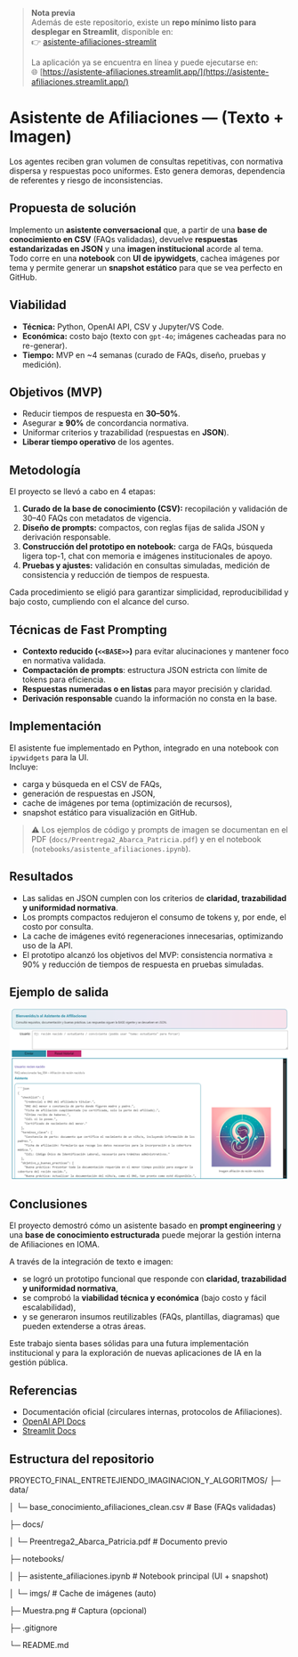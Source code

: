 > **Nota previa**  
> Además de este repositorio, existe un **repo mínimo listo para desplegar en Streamlit**, disponible en:  
> 👉 [asistente-afiliaciones-streamlit](https://github.com/patoabarca/asistente-afiliaciones-streamlit/tree/main)
>
> La aplicación ya se encuentra en línea y puede ejecutarse en:  
> 🌐 [https://asistente-afiliaciones.streamlit.app/](https://asistente-afiliaciones.streamlit.app/)

# Asistente de Afiliaciones — (Texto + Imagen)

Los agentes reciben gran volumen de consultas repetitivas, con normativa dispersa y respuestas poco uniformes. Esto genera demoras, dependencia de referentes y riesgo de inconsistencias.

## Propuesta de solución

Implemento un **asistente conversacional** que, a partir de una **base de conocimiento en CSV** (FAQs validadas), devuelve **respuestas estandarizadas en JSON** y una **imagen institucional** acorde al tema.  
Todo corre en una **notebook** con **UI de ipywidgets**, cachea imágenes por tema y permite generar un **snapshot estático** para que se vea perfecto en GitHub.

## Viabilidad

- **Técnica:** Python, OpenAI API, CSV y Jupyter/VS Code.
- **Económica:** costo bajo (texto con `gpt-4o`; imágenes cacheadas para no re-generar).
- **Tiempo:** MVP en ~4 semanas (curado de FAQs, diseño, pruebas y medición).

## Objetivos (MVP)

- Reducir tiempos de respuesta en **30–50%**.
- Asegurar **≥ 90%** de concordancia normativa.
- Uniformar criterios y trazabilidad (respuestas en **JSON**).
- **Liberar tiempo operativo** de los agentes.

## Metodología

El proyecto se llevó a cabo en 4 etapas:

1. **Curado de la base de conocimiento (CSV):** recopilación y validación de 30–40 FAQs con metadatos de vigencia.
2. **Diseño de prompts:** compactos, con reglas fijas de salida JSON y derivación responsable.
3. **Construcción del prototipo en notebook:** carga de FAQs, búsqueda ligera top-1, chat con memoria e imágenes institucionales de apoyo.
4. **Pruebas y ajustes:** validación en consultas simuladas, medición de consistencia y reducción de tiempos de respuesta.

Cada procedimiento se eligió para garantizar simplicidad, reproducibilidad y bajo costo, cumpliendo con el alcance del curso.

## Técnicas de Fast Prompting

- **Contexto reducido (`<<BASE>>`)** para evitar alucinaciones y mantener foco en normativa validada.
- **Compactación de prompts**: estructura JSON estricta con límite de tokens para eficiencia.
- **Respuestas numeradas o en listas** para mayor precisión y claridad.
- **Derivación responsable** cuando la información no consta en la base.

## Implementación

El asistente fue implementado en Python, integrado en una notebook con `ipywidgets` para la UI.  
Incluye:

- carga y búsqueda en el CSV de FAQs,
- generación de respuestas en JSON,
- cache de imágenes por tema (optimización de recursos),
- snapshot estático para visualización en GitHub.

> ⚠️ Los ejemplos de código y prompts de imagen se documentan en el PDF (`docs/Preentrega2_Abarca_Patricia.pdf`) y en el notebook (`notebooks/asistente_afiliaciones.ipynb`).

## Resultados

- Las salidas en JSON cumplen con los criterios de **claridad, trazabilidad y uniformidad normativa**.
- Los prompts compactos redujeron el consumo de tokens y, por ende, el costo por consulta.
- La cache de imágenes evitó regeneraciones innecesarias, optimizando uso de la API.
- El prototipo alcanzó los objetivos del MVP: consistencia normativa ≥ 90% y reducción de tiempos de respuesta en pruebas simuladas.

## Ejemplo de salida

![Ejemplo de salida del asistente](https://github.com/patoabarca/Proyecto_Final_Entretejiendo_Imaginacion_y_Algoritmos/blob/main/notebooks/Muestra_1.png)

## Conclusiones

El proyecto demostró cómo un asistente basado en **prompt engineering** y una **base de conocimiento estructurada** puede mejorar la gestión interna de Afiliaciones en IOMA.

A través de la integración de texto e imagen:

- se logró un prototipo funcional que responde con **claridad, trazabilidad y uniformidad normativa**,
- se comprobó la **viabilidad técnica y económica** (bajo costo y fácil escalabilidad),
- y se generaron insumos reutilizables (FAQs, plantillas, diagramas) que pueden extenderse a otras áreas.

Este trabajo sienta bases sólidas para una futura implementación institucional y para la exploración de nuevas aplicaciones de IA en la gestión pública.

## Referencias

- Documentación oficial (circulares internas, protocolos de Afiliaciones).
- [OpenAI API Docs](https://platform.openai.com/docs)
- [Streamlit Docs](https://docs.streamlit.io)

## Estructura del repositorio

PROYECTO_FINAL_ENTRETEJIENDO_IMAGINACION_Y_ALGORITMOS/
├─ data/

│ └─ base_conocimiento_afiliaciones_clean.csv # Base (FAQs validadas)

├─ docs/

│ └─ Preentrega2_Abarca_Patricia.pdf # Documento previo

├─ notebooks/

│ ├─ asistente_afiliaciones.ipynb # Notebook principal (UI + snapshot)

│ └─ imgs/ # Cache de imágenes (auto)

├─ Muestra.png # Captura (opcional)

├─ .gitignore

└─ README.md
